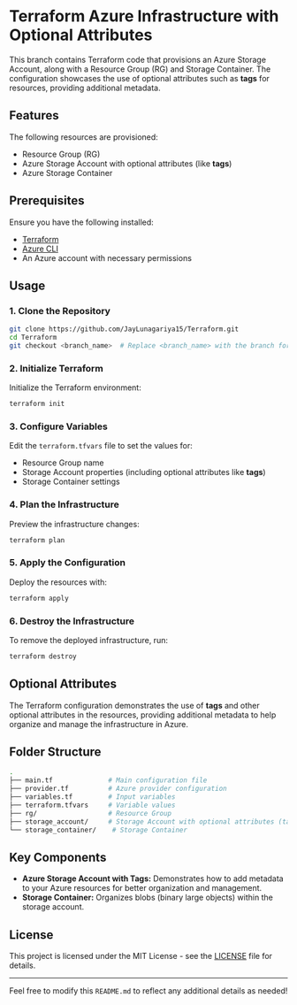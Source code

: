 # Terraform Azure Infrastructure with Optional Attributes

This branch contains Terraform code that provisions an Azure Storage Account, along with a Resource Group (RG) and Storage Container. The configuration showcases the use of optional attributes such as **tags** for resources, providing additional metadata.

## Features

The following resources are provisioned:

- Resource Group (RG)
- Azure Storage Account with optional attributes (like **tags**)
- Azure Storage Container

## Prerequisites

Ensure you have the following installed:

- [Terraform](https://www.terraform.io/downloads.html)
- [Azure CLI](https://docs.microsoft.com/en-us/cli/azure/install-azure-cli)
- An Azure account with necessary permissions

## Usage

### 1. Clone the Repository

```bash
git clone https://github.com/JayLunagariya15/Terraform.git
cd Terraform
git checkout <branch_name>  # Replace <branch_name> with the branch for the Storage Account setup
```

### 2. Initialize Terraform

Initialize the Terraform environment:

```bash
terraform init
```

### 3. Configure Variables

Edit the `terraform.tfvars` file to set the values for:

- Resource Group name
- Storage Account properties (including optional attributes like **tags**)
- Storage Container settings

### 4. Plan the Infrastructure

Preview the infrastructure changes:

```bash
terraform plan
```

### 5. Apply the Configuration

Deploy the resources with:

```bash
terraform apply
```

### 6. Destroy the Infrastructure

To remove the deployed infrastructure, run:

```bash
terraform destroy
```

## Optional Attributes

The Terraform configuration demonstrates the use of **tags** and other optional attributes in the resources, providing additional metadata to help organize and manage the infrastructure in Azure.

## Folder Structure

```bash
.
├── main.tf              # Main configuration file
├── provider.tf          # Azure provider configuration
├── variables.tf         # Input variables
├── terraform.tfvars     # Variable values
├── rg/                  # Resource Group
├── storage_account/     # Storage Account with optional attributes (tags)
└── storage_container/    # Storage Container
```

## Key Components

- **Azure Storage Account with Tags:** Demonstrates how to add metadata to your Azure resources for better organization and management.
- **Storage Container:** Organizes blobs (binary large objects) within the storage account.

## License

This project is licensed under the MIT License - see the [LICENSE](LICENSE) file for details.

---

Feel free to modify this `README.md` to reflect any additional details as needed!
